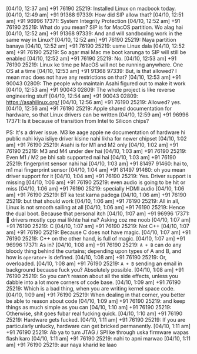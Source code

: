 [04/10, 12:37 am] +91 76190 25219: Installed Linux on macbook today.
[04/10, 12:49 am] +91 91368 97339: How did SIP allow that? 
[04/10, 12:51 am] +91 96996 17371: System Integrity Protection
[04/10, 12:52 am] +91 76190 25219: What do you mean? SIP is for MacOS partition. Wo alag hai
[04/10, 12:52 am] +91 91368 97339: And and will sandboxing work in the same way in Linux?
[04/10, 12:52 am] +91 76190 25219: Naya partition banaya
[04/10, 12:52 am] +91 76190 25219: usme Linux dala
[04/10, 12:52 am] +91 76190 25219: So agar mai Mac me boot karunga to SIP will still be enabled
[04/10, 12:52 am] +91 76190 25219: No.
[04/10, 12:53 am] +91 76190 25219: Linux ke time pe MacOS will not be running anywhere. One OS at a time
[04/10, 12:53 am] +91 91368 97339: But, is that allowed? I mean mac does not have any restrictions on that?
[04/10, 12:53 am] +91 90043 02809: The people who maintain Asahi figured out to make it work
[04/10, 12:53 am] +91 90043 02809: The whole project is like reverse engineering stuff
[04/10, 12:54 am] +91 90043 02809: https://asahilinux.org/
[04/10, 12:56 am] +91 76190 25219: Allowed? yes.
[04/10, 12:56 am] +91 76190 25219: Apple shared documentation for hardware, so that Linux drivers can be written
[04/10, 12:59 am] +91 96996 17371: Is it because of transition from Intel to Silicon chips?

PS: It's a driver issue. M3 ke aage apple ne documentation  of hardware hi public nahi kiya isliye driver kisine nahi likha for newer chipset
[04/10, 1:02 am] +91 76190 25219: Asahi is for M1 and M2 only
[04/10, 1:02 am] +91 76190 25219: M3 and M4 under dev hai
[04/10, 1:03 am] +91 76190 25219: Even M1 / M2 pe bhi sab supported nai hai
[04/10, 1:03 am] +91 76190 25219: fingerprint sensor nahi hai
[04/10, 1:03 am] +91 81497 91460: hai to, m1 mai fingerprint sensor
[04/10, 1:04 am] +91 81497 91460: oh you mean driver support for it
[04/10, 1:04 am] +91 76190 25219: Yes. Driver support is missing
[04/10, 1:06 am] +91 76190 25219: even audio is going to be hit or miss
[04/10, 1:06 am] +91 76190 25219: specially HDMI audio
[04/10, 1:06 am] +91 76190 25219: BT ka test karna padega
[04/10, 1:06 am] +91 76190 25219: but that should work
[04/10, 1:06 am] +91 76190 25219: All in all, Linux is not smooth sailing at all
[04/10, 1:06 am] +91 76190 25219: Hence the dual boot. Because that personal itch
[04/10, 1:07 am] +91 96996 17371: 👀 drivers mostly cpp mai likhte hai na? Asking coz me noob
[04/10, 1:07 am] +91 76190 25219: C
[04/10, 1:07 am] +91 76190 25219: Not C++
[04/10, 1:07 am] +91 76190 25219: Because C does not have magic.
[04/10, 1:07 am] +91 76190 25219: C++ on the other hand, is full of magic.
[04/10, 1:07 am] +91 96996 17371: As in?
[04/10, 1:08 am] +91 76190 25219: `A + B` can do any bloody thing behind the curtains; depending upon types of A and B, and how is `operator+` is defined.
[04/10, 1:08 am] +91 76190 25219: Or, overloaded.
[04/10, 1:08 am] +91 76190 25219: `A + B` sending an email in background because fuck you? Absolutely possible.
[04/10, 1:08 am] +91 76190 25219: So you can’t reason about all the side effects, unless you dabble into a lot more corners of code base.
[04/10, 1:09 am] +91 76190 25219: Which is a bad thing, when you are writing kernel space code.
[04/10, 1:09 am] +91 76190 25219: When dealing in that corner, you better be able to reason about code
[04/10, 1:09 am] +91 76190 25219: and keep things as much simple as you can
[04/10, 1:10 am] +91 76190 25219: Otherwise, shit goes fubar real fucking quick.
[04/10, 1:10 am] +91 76190 25219: Hardware gets fucked.
[04/10, 1:11 am] +91 76190 25219: If you are particularly unlucky, hardware can get bricked permanently.
[04/10, 1:11 am] +91 76190 25219: Ab ya to tum JTAG / SPI ke through uska firmware wapas flash karo
[04/10, 1:11 am] +91 76190 25219: nahi to apni marwao
[04/10, 1:11 am] +91 76190 25219: aur naya kharid ke laao